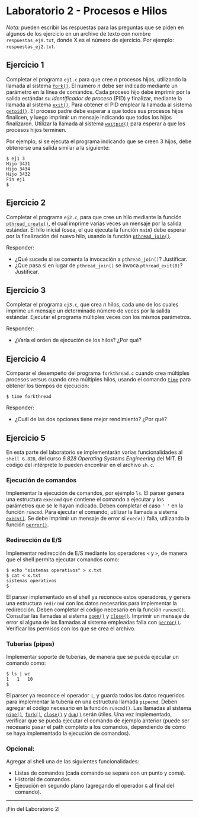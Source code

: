 
# Laboratorio 2 - Procesos e Hilos

_Nota_: pueden escribir las respuestas para las preguntas que se piden en algunos de los ejercicio en un archivo de texto con nombre `respuestas_ejX.txt`, donde X es el número de ejercicio. Por ejemplo: `respuestas_ej2.txt`.

## Ejercicio 1
Completar el programa `ej1.c` para que cree *n* procesos hijos, utilizando la llamada al sistema [`fork()`](http://man7.org/linux/man-pages/man2/fork.2.html). El número *n* debe ser indicado mediante un parámetro en la línea de comandos. Cada proceso hijo debe imprimir por la salida estándar su *identificador de proceso* (PID) y finalizar, mediante la llamada al sistema [`exit()`](http://man7.org/linux/man-pages/man2/exit.3.html). Para obtener el PID emplear la llamada al sistema [`getpid()`](http://man7.org/linux/man-pages/man2/getpid.2.html). El proceso padre debe esperar a que todos sus procesos hijos finalicen, y luego imprimir un mensaje indicando que todos los hijos finalizaron. Utilizar la llamada al sistema [`waitpid()`](http://man7.org/linux/man-pages/man2/waitpid.2.html) para esperar a que los procesos hijos terminen.

Por ejemplo, si se ejecuta el programa indicando que se creen 3 hijos, debe obtenerse una salida similar a la siguiente:
```
$ ej1 3
Hijo 3431
Hijo 3434
Hijo 3432
Fin ej1
$
```

## Ejercicio 2
Completar el programa `ej2.c`, para que cree un hilo mediante la función [`pthread_create()`](http://man7.org/linux/man-pages/man3/pthread_create.3.html), el cual imprime varias veces un mensaje por la salida estándar. El hilo inicial (osea, el que ejecuta la función `main`) debe esperar por la finalización del nuevo hilo, usando la función [`pthread_join()`](http://man7.org/linux/man-pages/man3/pthread_join.3.html).

Responder:
* ¿Qué sucede si se comenta la invocación a `pthread_join()`? Justificar.
* ¿Que pasa si en lugar de `pthread_join()` se invoca `pthread_exit(0)`? Justificar.

## Ejercicio 3
Completar el programa `ej3.c`, que crea _n_ hilos, cada uno de los cuales imprime un mensaje un determinado número de veces por la salida estándar. Ejecutar el programa múltiples veces con los mismos parámetros.

Responder:
* ¿Varía el orden de ejecución de los hilos? ¿Por qué?

## Ejercicio 4
Comparar el desempeño del programa `forkthread.c` cuando crea múltiples procesos versus cuando crea múltiples hilos, usando el comando [`time`](http://man7.org/linux/man-pages/man1/time.1.html) para obtener los tiempos de ejecución:
```
$ time forkthread
```
Responder:
* ¿Cuál de las dos opciones tiene mejor rendimiento? ¿Por qué?

## Ejercicio 5
En esta parte del laboratorio se implementarán varias funcionalidades al `shell 6.828`, del curso _6.828 Operating Systems Engineering_ del MIT. El código del intérprete lo pueden encontrar en el archivo `sh.c`.

### Ejecución de comandos
Implementar la ejecución de comandos, por ejemplo `ls`. El parser genera una estructura `execcmd` que contiene el comando a ejecutar y los parámetros que se le hayan indicado. Deben completar el caso `' '` en la función `runcmd`. Para ejecutar el comando, utilizar la llamada a sistema [`execv()`](http://man7.org/linux/man-pages/man3/exec.3.html). Se debe imprimir un mensaje de error si `execv()` falla, utilizando la función [`perror()`](http://man7.org/linux/man-pages/man3/perror.3.html).

### Redirección de E/S
Implementar redirección de E/S mediante los operadores `<` y `>`, de manera que el shell permita ejecutar comandos como:
```
$ echo "sistemas operativos" > x.txt
$ cat < x.txt
sistemas operativos
$
```
El parser implementado en el shell ya reconoce estos operadores, y genera una estructura `redircmd` con los datos necesarios para implementar la redirección. Deben completar el código necesario en la función `runcmd()`. Consultar las llamadas al sistema [`open()`](http://man7.org/linux/man-pages/man2/open.2.html) y [`close()`](http://man7.org/linux/man-pages/man2/close.2.html). Imprimir un mensaje de error si alguna de las llamadas al sistema empleadas falla con [`perror()`](http://man7.org/linux/man-pages/man3/perror.3.html). Verificar los permisos con los que se crea el archivo.

### Tuberías (pipes)
Implementar soporte de tuberías, de manera que se pueda ejecutar un comando como:
```
$ ls | wc
1   1   10
$
```
El parser ya reconoce el operador `|`, y guarda todos los datos requeridos para implementar la tubería en una estructura llamada `pipecmd`. Deben agregar el código necesario en la función `runcmd()`. Las llamadas al sistema [`pipe()`](http://man7.org/linux/man-pages/man2/pipe.2.html), [`fork()`](http://man7.org/linux/man-pages/man2/fork.2.html), [`close()`](http://man7.org/linux/man-pages/man2/close.2.html) y [`dup()`](http://man7.org/linux/man-pages/man2/pipe.2.html) serán útiles.
Una vez implementado, verificar que se pueda ejecutar el comando de ejemplo anterior (puede ser necesario pasar el path completo a los comandos, dependiendo de cómo se haya implementado la ejecución de comandos).

### Opcional:
Agregar al shell una de las siguientes funcionalidades:
* Listas de comandos (cada comando se separa con un punto y coma).
* Historial de comandos.
* Ejecución en segundo plano (agregando el operador `&` al final del comando).

---

¡Fin del Laboratorio 2!
